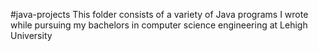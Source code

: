 #java-projects
This folder consists of a variety of Java programs I wrote while pursuing my bachelors in computer science engineering at Lehigh University
